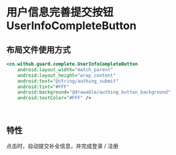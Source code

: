 # 用户信息完善提交按钮 UserInfoCompleteButton

## 布局文件使用方式

```xml
<cn.withub.guard.complete.UserInfoCompleteButton
    android:layout_width="match_parent"
    android:layout_height="wrap_content"
    android:text="@string/authing_submit"
    android:tint="#FFF"
    android:background="@drawable/authing_button_background"
    android:textColor="#FFF" />
```

<br>

## 特性

点击时，自动提交补全信息，并完成登录 / 注册